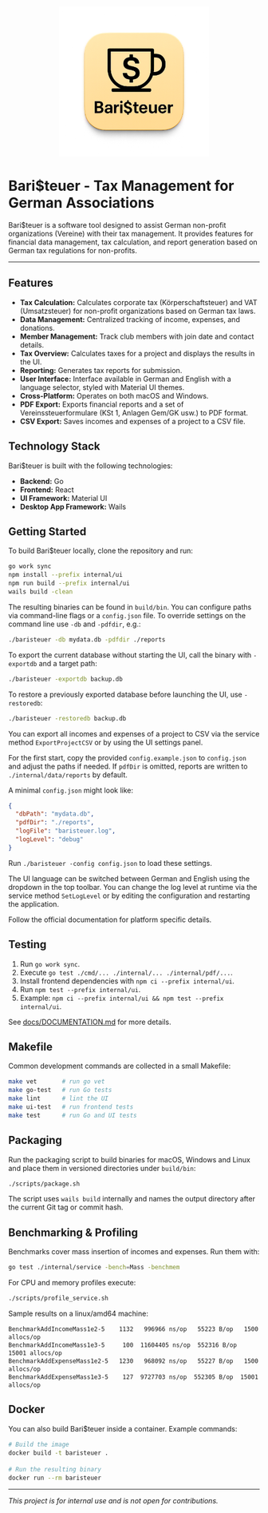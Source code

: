 <div align="center">
  <img src="logo.png" alt="Bari$teuer Logo" width="300">
</div>

# Bari$teuer - Tax Management for German Associations

Bari$teuer is a software tool designed to assist German non-profit organizations (Vereine) with their tax management. It provides features for financial data management, tax calculation, and report generation based on German tax regulations for non-profits.

---

## Features

- **Tax Calculation:** Calculates corporate tax (Körperschaftsteuer) and VAT (Umsatzsteuer) for non-profit organizations based on German tax laws.
- **Data Management:** Centralized tracking of income, expenses, and donations.
- **Member Management:** Track club members with join date and contact details.
- **Tax Overview:** Calculates taxes for a project and displays the results in the UI.
- **Reporting:** Generates tax reports for submission.
- **User Interface:** Interface available in German and English with a language selector, styled with Material UI themes.
- **Cross-Platform:** Operates on both macOS and Windows.
- **PDF Export:** Exports financial reports and a set of Vereinssteuerformulare (KSt 1, Anlagen Gem/GK usw.) to PDF format.
- **CSV Export:** Saves incomes and expenses of a project to a CSV file.

## Technology Stack

Bari$teuer is built with the following technologies:

- **Backend:** Go
- **Frontend:** React
- **UI Framework:** Material UI
- **Desktop App Framework:** Wails

## Getting Started

To build Bari$teuer locally, clone the repository and run:

```bash
go work sync
npm install --prefix internal/ui
npm run build --prefix internal/ui
wails build -clean
```

The resulting binaries can be found in `build/bin`. You can configure paths via command-line flags or a `config.json` file. To override settings on the command line use `-db` and `-pdfdir`, e.g.:

```bash
./baristeuer -db mydata.db -pdfdir ./reports
```

To export the current database without starting the UI, call the binary with `-exportdb` and a target path:

```bash
./baristeuer -exportdb backup.db
```

To restore a previously exported database before launching the UI, use `-restoredb`:

```bash
./baristeuer -restoredb backup.db
```

You can export all incomes and expenses of a project to CSV via the service method `ExportProjectCSV` or by using the UI settings panel.

For the first start, copy the provided `config.example.json` to `config.json` and adjust the paths if needed. If `pdfDir` is omitted, reports are written to `./internal/data/reports` by default.

A minimal `config.json` might look like:

```json
{
  "dbPath": "mydata.db",
  "pdfDir": "./reports",
  "logFile": "baristeuer.log",
  "logLevel": "debug"
}
```

Run `./baristeuer -config config.json` to load these settings.

The UI language can be switched between German and English using the dropdown in the top toolbar. You can change the log level at runtime via the service method `SetLogLevel` or by editing the configuration and restarting the application.

Follow the official documentation for platform specific details.

## Testing

1. Run `go work sync`.
2. Execute `go test ./cmd/... ./internal/... ./internal/pdf/...`.
3. Install frontend dependencies with `npm ci --prefix internal/ui`.
4. Run `npm test --prefix internal/ui`.
5. Example: `npm ci --prefix internal/ui && npm test --prefix internal/ui`.

See [docs/DOCUMENTATION.md](docs/DOCUMENTATION.md) for more details.

## Makefile

Common development commands are collected in a small Makefile:

```bash
make vet       # run go vet
make go-test   # run Go tests
make lint      # lint the UI
make ui-test   # run frontend tests
make test      # run Go and UI tests
```

## Packaging

Run the packaging script to build binaries for macOS, Windows and Linux and place them
in versioned directories under `build/bin`:

```bash
./scripts/package.sh
```

The script uses `wails build` internally and names the output directory after the
current Git tag or commit hash.

## Benchmarking & Profiling

Benchmarks cover mass insertion of incomes and expenses. Run them with:

```bash
go test ./internal/service -bench=Mass -benchmem
```

For CPU and memory profiles execute:

```bash
./scripts/profile_service.sh
```

Sample results on a linux/amd64 machine:

```
BenchmarkAddIncomeMass1e2-5    1132   996966 ns/op   55223 B/op   1500 allocs/op
BenchmarkAddIncomeMass1e3-5     100  11604405 ns/op  552316 B/op  15001 allocs/op
BenchmarkAddExpenseMass1e2-5   1230   968092 ns/op   55227 B/op   1500 allocs/op
BenchmarkAddExpenseMass1e3-5    127  9727703 ns/op  552305 B/op  15001 allocs/op
```

## Docker

You can also build Bari$teuer inside a container. Example commands:

```bash
# Build the image
docker build -t baristeuer .

# Run the resulting binary
docker run --rm baristeuer
```

---

_This project is for internal use and is not open for contributions._
